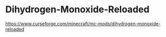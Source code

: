 # Dihydrogen-Monoxide-Reloaded
https://www.curseforge.com/minecraft/mc-mods/dihydrogen-monoxide-reloaded
